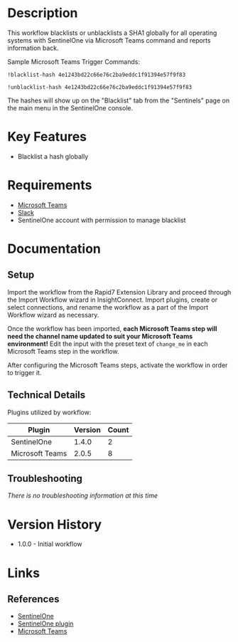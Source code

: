 # Description

This workflow blacklists or unblacklists a SHA1 globally for all operating systems with SentinelOne via Microsoft Teams command and reports information back.

Sample Microsoft Teams Trigger Commands:

`!blacklist-hash 4e1243bd22c66e76c2ba9eddc1f91394e57f9f83`

`!unblacklist-hash 4e1243bd22c66e76c2ba9eddc1f91394e57f9f83`

The hashes will show up on the "Blacklist" tab from the "Sentinels" page on the main menu in the SentinelOne console.

# Key Features

* Blacklist a hash globally

# Requirements

* [Microsoft Teams](https://insightconnect.help.rapid7.com/docs/configure-slack-for-chatops)
* [Slack](https://insightconnect.help.rapid7.com/docs/configure-slack-for-chatops)
* SentinelOne account with permission to manage blacklist

# Documentation

## Setup

Import the workflow from the Rapid7 Extension Library and proceed through the Import Workflow wizard in InsightConnect. Import plugins, create or select connections, and rename the workflow as a part of the Import Workflow wizard as necessary.

Once the workflow has been imported, **each Microsoft Teams step will need the channel name updated to suit your Microsoft Teams environment!** Edit the input with the preset text of `change_me` in each Microsoft Teams step in the workflow.

After configuring the Microsoft Teams steps, activate the workflow in order to trigger it.
 
## Technical Details

Plugins utilized by workflow:

|Plugin|Version|Count|
|----|----|--------|
|SentinelOne|1.4.0|2|
|Microsoft Teams|2.0.5|8|

## Troubleshooting

_There is no troubleshooting information at this time_

# Version History

* 1.0.0 - Initial workflow

# Links

## References

* [SentinelOne](https://www.sentinelone.com/)
* [SentinelOne plugin](https://extensions.rapid7.com/extension/sentinelone)
* [Microsoft Teams](https://www.microsoft.com/en-us/microsoft-365/microsoft-teams/group-chat-software)
